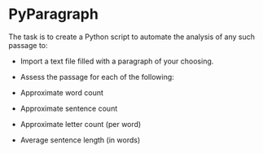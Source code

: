 # PyParagraph
The task is to create a Python script to automate the analysis of any such passage to: 

- Import a text file filled with a paragraph of your choosing.


- Assess the passage for each of the following:


- Approximate word count


- Approximate sentence count


- Approximate letter count (per word)


- Average sentence length (in words)
